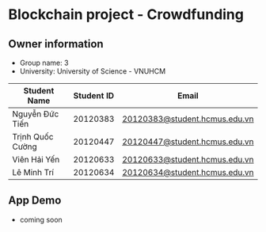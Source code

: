 # Blockchain project - Crowdfunding 

## Owner information

-   Group name: 3
-   University: University of Science - VNUHCM

| Student Name     | Student ID | Email                         |
| ---------------- | ---------- | ----------------------------- |
| Nguyễn Đức Tiến  | 20120383   | 20120383@student.hcmus.edu.vn |
| Trịnh Quốc Cường | 20120447   | 20120447@student.hcmus.edu.vn |
| Viên Hải Yến     | 20120633   | 20120633@student.hcmus.edu.vn |
| Lê Minh Trí      | 20120634   | 20120634@student.hcmus.edu.vn |

## App Demo

-   coming soon
